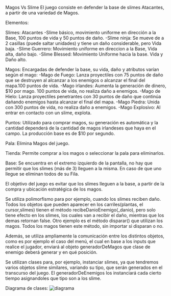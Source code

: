 Magos Vs Slime
    El juego consiste en defender la base de slimes Atacantes, a partir de una variedad de Magos. 

Elementos:

Slimes: Atacantes
    -Slime básico, movimiento uniforme en dirección a la Base, 100 puntos de vida y 50 puntos de daño.
    -Slime ninja: Se mueve de a 2 casillas (puede saltar unidades) y tiene un daño considerable, pero Vida baja.
    -Slime Guerrero: Movimiento uniforme en direccion a la Base, Vida alta, daño bajo.
    -Slime Blessed: Movimiento Uniforme hacia la base. Vida y Daño alto.

Magos: Encargadas de defender la base, su vida, daño y atributos varían según el mago:
    -Mago de Fuego: Lanza proyectiles con 75 puntos de daño que se destruyen al alcanzar a los enemigos o alcanzar el final del mapa.100 puntos de vida.
    -Mago irlandes: Aumenta la generación de dinero, $10 por mago. 100 puntos de vida, no realiza daño a enemigos.
    -Mago de Hielo: Lanza proyectiles penetrantes con 30 puntos de daño que continúa dañando enemigos hasta alcanzar el final del mapa.
    -Mago Piedra: Unida con 300 puntos de vida, no realiza daño a enemigos.
    -Mago Explosivo: Al entrar en contacto con un slime, explota.

Puntos: Utilizado para comprar magos, su generación es automática y la cantidad dependerá de la cantidad de magos irlandeses que haya en el campo. La producción base es de $10 por segundo.

Pala: Elimina Magos del juego.

Tienda: Permite comprar a los magos o seleccionar la pala para eliminarlos.

Base: Se encuentra en el extremo izquierdo de la pantalla, no hay que permitir que los slimes (más de 3) lleguen a la misma. En caso de que uno llegue se eliminan todos de su Fila.

El objetivo del juego es evitar que los slimes lleguen a la base, a partir de la compra y ubicación estratégica de los magos.

Se utiliza polimorfismo para por ejemplo, cuando los slimes reciben daño. Todos los objetos que pueden aparecer en los carriles(plantas, el cursor,slimes) tienen el método recibeDanioEnemigo(_danio), pero solo tiene efecto en los slimes, los cuales van a recibir el daño, mientras que los demas retornan false.
Otro ejemplo es el método disparar() que utilizan los magos. Todos los magos tienen este método, sin importar si disparan o no.

Además, se utiliza ampliamente la comunicación entre los distintos objetos, como es por ejemplo el caso del menú, el cual en base a los inputs que realice el jugador, enviará al objeto generadorDeMagos que clase de enemigo deberá generar y en qué posición.

Se utilizan clases para, por ejemplo, instanciar slimes, ya que tendremos varios objetos slime similares, variando su tipo, que serán generados en el transcurso del juego. El generadorDeEnemigos los instanciará cada cierto tiempo asignandoles que tipo son a los slime.

Diagrama de clases:
![diagrama](https://github.com/user-attachments/assets/f98b45cf-0f3e-408f-a662-3a588bf05337)


